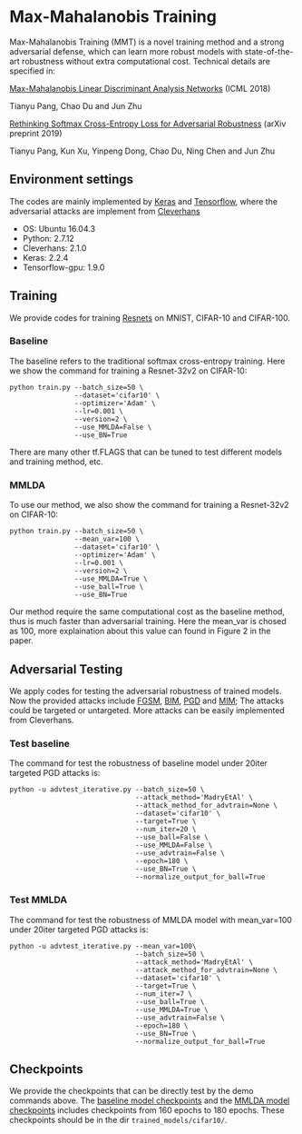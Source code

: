 # Max-Mahalanobis Training
Max-Mahalanobis Training (MMT) is a novel training method and a strong adversarial defense, which can learn more robust models with state-of-the-art robustness without extra computational cost.
Technical details are specified in:

[Max-Mahalanobis Linear Discriminant Analysis Networks](http://proceedings.mlr.press/v80/pang18a/pang18a.pdf) (ICML 2018)

Tianyu Pang, Chao Du and Jun Zhu

[Rethinking Softmax Cross-Entropy Loss for Adversarial Robustness](https://arxiv.org/pdf/1905.10626.pdf) (arXiv preprint 2019)

Tianyu Pang, Kun Xu, Yinpeng Dong, Chao Du, Ning Chen and Jun Zhu

## Environment settings

The codes are mainly implemented by [Keras](https://keras.io/) and [Tensorflow](https://github.com/tensorflow), where the adversarial attacks are implement from [Cleverhans](https://github.com/tensorflow/cleverhans)

- OS: Ubuntu 16.04.3
- Python: 2.7.12
- Cleverhans: 2.1.0
- Keras: 2.2.4
- Tensorflow-gpu: 1.9.0

## Training

We provide codes for training [Resnets](https://arxiv.org/abs/1512.03385) on MNIST, CIFAR-10 and CIFAR-100.

### Baseline

The baseline refers to the traditional softmax cross-entropy training. Here we show the command for training a Resnet-32v2 on CIFAR-10:
```shell
python train.py --batch_size=50 \
                --dataset='cifar10' \
                --optimizer='Adam' \
                --lr=0.001 \
                --version=2 \
                --use_MMLDA=False \
                --use_BN=True
```
There are many other tf.FLAGS that can be tuned to test different models and training method, etc.

### MMLDA

To use our method, we also show the command for training a Resnet-32v2 on CIFAR-10:
```shell
python train.py --batch_size=50 \
                --mean_var=100 \
                --dataset='cifar10' \
                --optimizer='Adam' \
                --lr=0.001 \
                --version=2 \
                --use_MMLDA=True \
                --use_ball=True \
                --use_BN=True
```
Our method require the same computational cost as the baseline method, thus is much faster than adversarial training. Here the mean_var is chosed as 100, more explaination about this value can found in Figure 2 in the paper.

## Adversarial Testing

We apply codes for testing the adversarial robustness of trained models. Now the provided attacks include [FGSM](https://arxiv.org/abs/1412.6572), [BIM](https://arxiv.org/pdf/1607.02533.pdf), [PGD](https://arxiv.org/abs/1706.06083) and [MIM](https://arxiv.org/pdf/1710.06081.pdf); The attacks could be targeted or untargeted. More attacks can be easily implemented from Cleverhans.

### Test baseline

The command for test the robustness of baseline model under 20iter targeted PGD attacks is:
```shell
python -u advtest_iterative.py --batch_size=50 \
                               --attack_method='MadryEtAl' \
                               --attack_method_for_advtrain=None \
                               --dataset='cifar10' \
                               --target=True \
                               --num_iter=20 \
                               --use_ball=False \
                               --use_MMLDA=False \
                               --use_advtrain=False \
                               --epoch=180 \
                               --use_BN=True \
                               --normalize_output_for_ball=True
```

### Test MMLDA

The command for test the robustness of MMLDA model with mean_var=100 under 20iter targeted PGD attacks is:
```shell
python -u advtest_iterative.py --mean_var=100\
                               --batch_size=50 \
                               --attack_method='MadryEtAl' \
                               --attack_method_for_advtrain=None \
                               --dataset='cifar10' \
                               --target=True \
                               --num_iter=7 \
                               --use_ball=True \
                               --use_MMLDA=True \
                               --use_advtrain=False \
                               --epoch=180 \
                               --use_BN=True \
                               --normalize_output_for_ball=True
```

## Checkpoints

We provide the checkpoints that can be directly test by the demo commands above. The [baseline model checkpoints](http://ml.cs.tsinghua.edu.cn/~tianyu/MMLDA/resnet32v2_Adam_lr0.001_batchsize50_withBN.zip) and the [MMLDA model checkpoints](http://ml.cs.tsinghua.edu.cn/~tianyu/MMLDA/resnet32v2_meanvar100.0_Adam_lr0.001_batchsize50_withBN.zip) includes checkpoints from 160 epochs to 180 epochs. These checkpoints should be in the dir `trained_models/cifar10/`.
